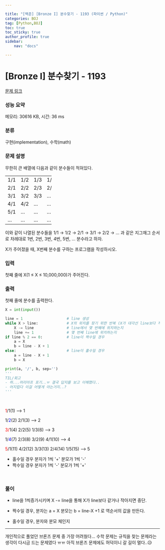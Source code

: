 ```yaml
---

title: "[백준] [Bronze I] 분수찾기 - 1193 (파이썬 / Python)"
categories: BOJ
tag: [Python,BOJ]
toc: true
toc_sticky: true
author_profile: true
sidebar:
    nav: "docs"

---
```

# [Bronze I] 분수찾기 - 1193 

[문제 링크](https://www.acmicpc.net/problem/1193) 

### 성능 요약

메모리: 30616 KB, 시간: 36 ms

### 분류

구현(implementation), 수학(math)

### 문제 설명

<p>무한히 큰 배열에 다음과 같이 분수들이 적혀있다.</p>

<table class="table table-bordered" style="width:30%">
	<tbody>
		<tr>
			<td style="width:5%">1/1</td>
			<td style="width:5%">1/2</td>
			<td style="width:5%">1/3</td>
			<td style="width:5%">1/4</td>
			<td style="width:5%">1/5</td>
			<td style="width:5%">…</td>
		</tr>
		<tr>
			<td>2/1</td>
			<td>2/2</td>
			<td>2/3</td>
			<td>2/4</td>
			<td>…</td>
			<td>…</td>
		</tr>
		<tr>
			<td>3/1</td>
			<td>3/2</td>
			<td>3/3</td>
			<td>…</td>
			<td>…</td>
			<td>…</td>
		</tr>
		<tr>
			<td>4/1</td>
			<td>4/2</td>
			<td>…</td>
			<td>…</td>
			<td>…</td>
			<td>…</td>
		</tr>
		<tr>
			<td>5/1</td>
			<td>…</td>
			<td>…</td>
			<td>…</td>
			<td>…</td>
			<td>…</td>
		</tr>
		<tr>
			<td>…</td>
			<td>…</td>
			<td>…</td>
			<td>…</td>
			<td>…</td>
			<td>…</td>
		</tr>
	</tbody>
</table>

<p>이와 같이 나열된 분수들을 1/1 → 1/2 → 2/1 → 3/1 → 2/2 → … 과 같은 지그재그 순서로 차례대로 1번, 2번, 3번, 4번, 5번, … 분수라고 하자.</p>

<p>X가 주어졌을 때, X번째 분수를 구하는 프로그램을 작성하시오.</p>

### 입력 

 <p>첫째 줄에 X(1 ≤ X ≤ 10,000,000)가 주어진다.</p>

### 출력 

 <p>첫째 줄에 분수를 출력한다.</p>

```python
X = int(input())

line = 1                    # line 생성
while X > line:             # X의 위치를 찾기 위한 반복 (X가 대각선 line보다 작아지면 중단)
    X -= line               # line에서 몇 번째에 위치하는지
    line += 1               # 몇 번째 line에 위치하는지
if line % 2 == 0:           # line이 짝수일 경우
    a = X
    b = line - X + 1
else:                       # line이 홀수일 경우
    a = line - X + 1
    b = X

print(a, '/', b, sep='')
'''
TIL/회고
- 하...머리아프 포기..ㅠ 결국 답지를 보고 이해했다..
- 어지럽다 이걸 어떻게 아는거지..?
'''
```
<br>

<span style="color:RED">1</span>/1(1)  —> 1

1/<span style="color:BLUE">2</span>(2)  2/1(3)  —> 2

<span style="color:RED">3/</span>1(4)  2/2(5)  1/3(6)  —> 3

1/<span style="color:BLUE">4</span>(7)  2/3(8)  3/2(9)  4/1(10)  —> 4

<span style="color:RED">5</span>/1(11)  4/2(12)  3/3(13)  2/4(14)  1/5(15)  —> 5

- 홀수일 경우 분자가 1씩 '+' 분모가 1씩 '-'
- 짝수일 경우 분자가 1씩 '-' 분모가 1씩 '+'

<br>

### 풀이

* line을 1씩증가시키며 X -= line을 통해 X가 line보다 같거나 작아지면 중단.

* 짝수일 경우, 분자는 a = X 분모는 b = line-X +1 로 역순서의 값을 만든다.

* 홀수일 경우, 분자와 분모 체인지

---
개인적으로 풀었던 브론즈 문제 중 가장 어려웠다... 수학 문제는 규칙을 찾는 문제라는 생각이 다시금 드는 문제였다 ㅠㅠ 아직 브론즈 문제에도 허덕이니 갈 길이 멀다..😥
